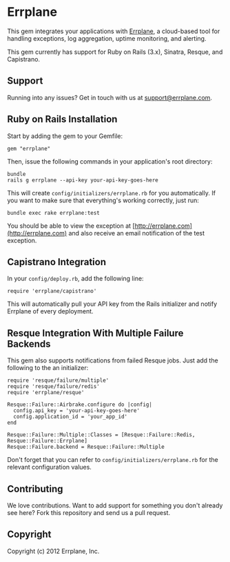 Errplane
========

This gem integrates your applications with [Errplane](http://errplane.com), a cloud-based tool for handling exceptions, log aggregation, uptime monitoring, and alerting.

This gem currently has support for Ruby on Rails (3.x), Sinatra, Resque, and Capistrano.

Support
-------

Running into any issues? Get in touch with us at [support@errplane.com](mailto:support@errplane.com).

Ruby on Rails Installation
--------------------------

Start by adding the gem to your Gemfile:

    gem "errplane"

Then, issue the following commands in your application's root directory:

    bundle
    rails g errplane --api-key your-api-key-goes-here

This will create `config/initializers/errplane.rb` for you automatically. If you want to make sure that everything's working correctly, just run:

    bundle exec rake errplane:test

You should be able to view the exception at [http://errplane.com](http://errplane.com) and also receive an email notification of the test exception.

Capistrano Integration
----------------------

In your `config/deploy.rb`, add the following line:

    require 'errplane/capistrano'

This will automatically pull your API key from the Rails initializer and notify Errplane of every deployment.

Resque Integration With Multiple Failure Backends
-------------------------------------------------

This gem also supports notifications from failed Resque jobs. Just add the following to the an initializer:

    require 'resque/failure/multiple'
    require 'resque/failure/redis'
    require 'errplane/resque'

    Resque::Failure::Airbrake.configure do |config|
      config.api_key = 'your-api-key-goes-here'
      config.application_id = 'your_app_id'
    end

    Resque::Failure::Multiple::Classes = [Resque::Failure::Redis, Resque::Failure::Errplane]
    Resque::Failure.backend = Resque::Failure::Multiple

Don't forget that you can refer to `config/initializers/errplane.rb` for the relevant configuration values.

Contributing
------------

We love contributions. Want to add support for something you don't already see here? Fork this repository and send us a pull request.

Copyright
---------

Copyright (c) 2012 Errplane, Inc.
